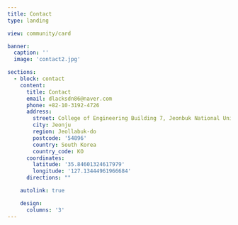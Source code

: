 ```yaml
---
title: Contact
type: landing

view: community/card

banner:
  caption: ''
  image: 'contact2.jpg'

sections:
  - block: contact
    content:
      title: Contact
      email: dlacksdn86@naver.com
      phone: +82-10-3192-4726
      address:
        street: College of Engineering Building 7, Jeonbuk National University
        city: Jeonju
        region: Jeollabuk-do
        postcode: '54896'
        country: South Korea
        country_code: KO
      coordinates:
        latitude: '35.84601324617979'
        longitude: '127.13444961966684'
      directions: ""

    autolink: true

    design:
      columns: '3'
---
```

